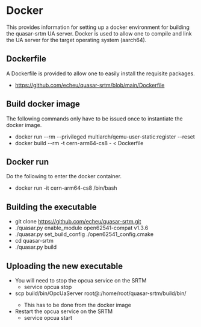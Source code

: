# Docker

This provides information for setting up a docker environment for building the quasar-srtm UA server. Docker is used to allow one to compile and link the UA server for the target operating system (aarch64).

## Dockerfile

A Dockerfile is provided to allow one to easily install the requisite packages.
  - https://github.com/echeu/quasar-srtm/blob/main/Dockerfile


## Build docker image

The following commands only have to be issued once to instantiate the docker image.
  - docker run --rm --privileged multiarch/qemu-user-static:register --reset
  - docker build --rm -t cern-arm64-cs8 - < Dockerfile

## Docker run

Do the following to enter the docker container.
  - docker run -it cern-arm64-cs8 /bin/bash

## Building the executable

  - git clone https://github.com/echeu/quasar-srtm.git
  - ./quasar.py enable_module open62541-compat v1.3.6
  - ./quasar.py set_build_config ./open62541_config.cmake
  - cd quasar-srtm
  - ./quasar.py build

## Uploading the new executable
  - You will need to stop the opcua service on the SRTM 
    - service opcua stop
  - scp build/bin/OpcUaServer root@<IP address>:/home/root/quasar-srtm/build/bin/
    - This has to be done from the docker image 
  - Restart the opcua service on the SRTM
    - service opcua start

